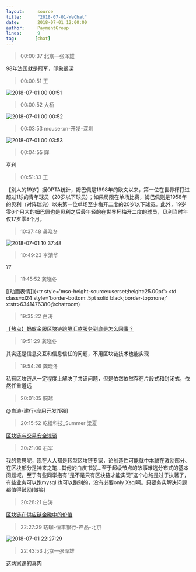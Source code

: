 ```yaml
---
layout:     source 
title:      "2018-07-01-WeChat"
date:       2018-07-01 12:00:00
author:     PaymentGroup
lines:      9 
tag:       [chat]
---
```

> 00:00:37  北京一张泽雄  
   
98年法国就是冠军，印象很深  
   
> 00:00:51  王  
   
![2018-07-01 00:00:51](http://static.cocolian.cn/img/201807/20180701_000051.png) 
   
> 00:00:52  大桥  
   
![2018-07-01 00:00:52](http://static.cocolian.cn/img/201807/20180701_000052.png) 
   
> 00:03:53  mouse-xn-开发-深圳  
   
![2018-07-01 00:03:53](http://static.cocolian.cn/img/201807/20180701_000353.png) 
   
> 00:04:55  辉  
   
亨利  
   
> 00:51:33  王  
   
【别人的19岁】据OPTA统计，姆巴佩是1998年的欧文以来，第一位在世界杯打进超过1球的青年球员（20岁以下球员）；如果局限在单场比赛，姆巴佩则是1958年的贝利（对阵瑞典）以来第一位单场至少梅开二度的20岁以下球员。此外，19岁零6个月大的姆巴佩也是贝利之后最年轻的在世界杯梅开二度的球员，贝利当时年仅17岁零8个月。  
   
> 10:37:48  龚晓冬  
   
![2018-07-01 10:37:48](http://static.cocolian.cn/img/201807/20180701_103748.png) 
   
> 10:49:23  李清华  
   
??  
   
> 11:45:52  龚晓冬  
   
[[动画表情]](&lt;tr style='mso-height-source:userset;height:25.00pt'&gt;&lt;td class=xl24  style='border-bottom:.5pt solid black;border-top:none;' x:str&gt;6341476380@chatroom)  
   
> 19:35:22  白涛  
   
[【热点】蚂蚁金服区块链跨境汇款服务到底是怎么回事？](http://mp.weixin.qq.com/s?__biz=MjM5MzM4NTYzMw==&amp;amp;amp;mid=2651328176&amp;amp;amp;idx=1&amp;amp;amp;sn=72428bae8c3638a45023f050391a4d5e&amp;amp;amp;chksm=bd6b737e8a1cfa6899c3738d6bfd15b28bf6ca3e7cc5fda549190e3df0c26af26ace7cae5474&amp;amp;amp;mpshare=1&amp;amp;amp;scene=1&amp;amp;amp;srcid=0701JxakUN2RQQJ043wnow0H#rd)  
   
> 19:51:29  龚晓冬  
   
其实还是信息交互和信息信任的问题，不用区块链技术也能实现  
   
> 19:54:26  龚晓冬  
   
私有区块链从一定程度上解决了共识问题，但是依然依然存在片段式和封闭式，依然任重道远  
   
> 20:01:05  腕越  
   
@白涛-建行-应用开发?[强]  
   
> 20:15:52  乾橙科技_Summer 梁夏  
   
[区块链与交易安全浅谈](http://mp.weixin.qq.com/s?__biz=MzA3MjQxMDY2OA==&amp;amp;amp;mid=2649455426&amp;amp;amp;idx=1&amp;amp;amp;sn=1f8bf53e53fa6a4c77283560a78cf456&amp;amp;amp;chksm=87016801b076e1171755f9550ca00257a14a813b38d30bf4e856940af5edc9eed29c7570731c&amp;amp;amp;mpshare=1&amp;amp;amp;scene=1&amp;amp;amp;srcid=0701ZKeqoSDwbli6MAsQbQf3#rd)  
   
> 20:21:00  右军  
   
我的意思呢，现在人人都是转型区块链专家，论创造性可能就中本聪在激励部分、在区块部分是神来之笔...其他的白皮书就...至于超级节点的故事难逃分布式的基本问题域。至于有些同学抱有“是不是只有区块链才能实现”这个心结是过于执著了，有些业务可以跑mysql 也可以跑别的，没有必要only Xsql啊。只要务实解决问题都值得鼓励[微笑]  
   
> 20:28:21  白涛  
   
[区块链在供应链金融中的价值](http://mp.weixin.qq.com/s?__biz=MzA5MDk5MTIwOA==&amp;amp;amp;mid=2653207563&amp;amp;amp;idx=1&amp;amp;amp;sn=d77ee215d79b0ad33e949969531f6ecc&amp;amp;amp;chksm=8bd3230cbca4aa1aca636abee11ce3927c8ee5f7acdd82ec22cf130594feb96738bee5be762f&amp;amp;amp;mpshare=1&amp;amp;amp;scene=1&amp;amp;amp;srcid=0701rsyQvBoyY0Bh8JTnuhzt#rd)  
   
> 22:27:29  珞珈-恒丰银行-产品-北京  
   
![2018-07-01 22:27:29](http://static.cocolian.cn/img/201807/20180701_222729.png) 
   
> 22:43:53  北京一张泽雄  
   
这两家踢的真肉  
   
